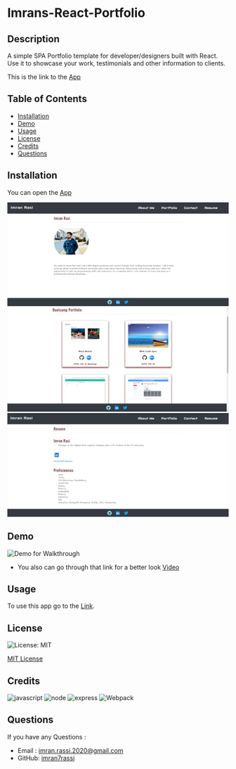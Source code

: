 # Imrans-React-Portfolio

## Description

A simple SPA Portfolio template for developer/designers built with React. Use it to showcase your work, testimonials and other information to clients.

This is the link to the [App]()



## Table of Contents
* [Installation](#installation)
* [Demo](#demo)
* [Usage](#usage)
* [License](#license)
* [Credits](#credits)
* [Questions](#questions)

## Installation

You can open the [App](https://blooming-thicket-32337.herokuapp.com/)


![](./Assets/1.jpg)
![](./Assets/2.jpg)
![](./Assets/3.jpg)

## Demo

![Demo for Walkthrough](./Assets/demo.gif)



* You also can go through that link for a better look <a href="https://drive.google.com/file/d/1dCZZ9mnskBs4Y8FNng2e01TuQSryRjAO/view">Video</a>


## Usage 

To use this app go to the [Link](https://blooming-thicket-32337.herokuapp.com/).


## License

![License: MIT](https://img.shields.io/github/license/TheInfamousGrim/orm-e-commerce-back-end?color=yellow)

[MIT License](./LICENSE)

## Credits


![javascript](https://img.shields.io/badge/JavaScript-323330?style=for-the-badge&logo=javascript&logoColor=F7DF1E)
![node](https://img.shields.io/badge/Node.js-339933?style=for-the-badge&logo=nodedotjs&logoColor=white)
![express](https://img.shields.io/badge/Express.js-000000?style=for-the-badge&logo=express&logoColor=white)
![Webpack](https://img.shields.io/badge/Webpack-8DD6F9?style=for-the-badge&logo=Webpack&logoColor=white)


## Questions

If you have any Questions :
  * Email : imran.rassi.2020@gmail.com
  * GitHub: [imran7rassi](https://github.com/imran7rassi)
